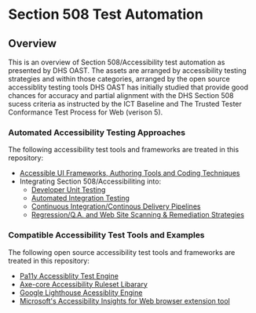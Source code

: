 # Section 508 Test Automation
## Overview
This is an overview of Section 508/Accessibility test automation as presented by DHS OAST. The assets are arranged by accessibility testing strategies and within those categories, arranged by the open source accessiblity testing tools DHS OAST has initially studied that provide good chances for accuracy and partial alignment with the DHS Section 508 sucess criteria as instructed by the ICT Baseline and The Trusted Tester Conformance Test Process for Web (verison 5).   

### Automated Accessibility Testing Approaches
The following accessibility test tools and frameworks are treated in this repository:
* [Accessible UI Frameworks, Authoring Tools and Coding Techniques](https://github.com/akingkci/508-Test-Automation/tree/master/examples/pa11y)
* Integrating Section 508/Accessibiliting into:
    * [Developer Unit Testing](https://github.com/akingkci/508-Test-Automation/tree/master/examples/axe-core)
    * [Automated Integration Testing](https://github.com/akingkci/508-Test-Automation/tree/master/examples/lighthouse)
    * [Continuous Integration/Continous Delivery Pipelines](https://github.com/akingkci/508-Test-Automation/tree/master/examples/lighthouse)
    * [Regression/Q.A. and Web Site Scanning & Remediation Strategies](https://github.com/akingkci/508-Test-Automation/tree/master/examples/lighthouse)  

### Compatible Accessibility Test Tools and Examples
The following open source accessibility test tools and frameworks are treated in this repository:
* [Pa11y Accessiblity Test Engine](https://github.com/akingkci/508-Test-Automation/tree/master/examples/pa11y)
* [Axe-core Accessibility Ruleset Libarary](https://github.com/akingkci/508-Test-Automation/tree/master/examples/axe-core)
* [Google Lighthouse Acessiblity Engine](https://github.com/akingkci/508-Test-Automation/tree/master/examples/lighthouse)
* [Microsoft's Accessibility Insights for Web browser extension tool](https://github.com/akingkci/508-Test-Automation/tree/master/examples/lighthouse)
